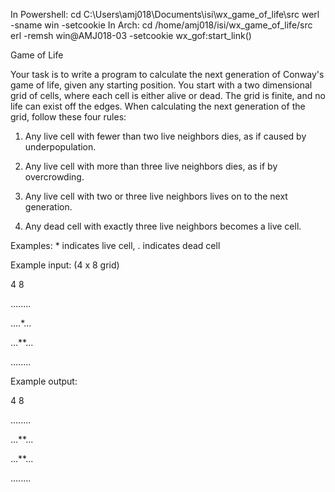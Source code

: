 In Powershell: cd C:\Users\amj018\Documents\isi\wx_game_of_life\src
               werl -sname win -setcookie <cookie>
In Arch:       cd /home/amj018/isi/wx_game_of_life/src
               erl -remsh win@AMJ018-03 -setcookie <cookie>
               wx_gof:start_link()

Game of Life

Your task is to write a program to calculate the next generation of Conway's game of life, given any starting position. You start with a two dimensional grid of cells, where each cell is either alive or dead. The grid is finite, and no life can exist off the edges. When calculating the next generation of the grid, follow these four rules:

1. Any live cell with fewer than two live neighbors dies, as if caused by underpopulation.

2. Any live cell with more than three live neighbors dies, as if by overcrowding.

3. Any live cell with two or three live neighbors lives on to the next generation.

4. Any dead cell with exactly three live neighbors becomes a live cell.

Examples: * indicates live cell, . indicates dead cell

Example input: (4 x 8 grid)

4 8

........

....*...

...**...

........

Example output:

4 8

........

...**...

...**...

........
